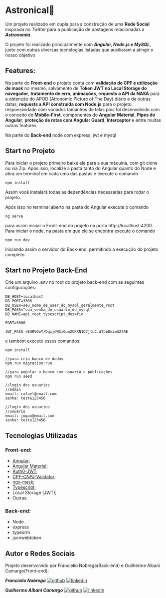 # Astronical🌌

Um projeto realizado em dupla para a construção de uma **Rede Social** inspirada no _Twitter_ para a publicação
de postagens relacionadas a **_Astronomia_**.

O projeto foi realizado principalmente com **_Angular, Node.js e MySQL_**, junto com outras diversas
tecnologias listadas que auxiliaram a atingir o nosso objetivo

## Features:

Na parte do **Front-end** o projeto conta com **validação de CPF e utilização de mask** no mesmo, salvamento de
**Token JWT no Local Storage do navegador**, **tratamento de erro**, **animações**, **requests a API da NASA** para a
obtenção do APOD (Atronomic Picture of The Day) diário e de outras datas, **requests a API construída com Node.js**
para o projeto, responsividade com variados tamanhos de telas pois foi desenvolvido com o conceito de **Mobile-First**,
componentes do **Angular Material**, **Pipes do Angular**, **proteção de rotas com Angular Guard**, **Interceptor** e entre muitas outras features.

Na parte do **Back-end** node com express, jwt e mysql

## Start no Projeto

Para iniciar o projeto primeiro baixe ele para a sua máquina, com git clone ou via Zip. Após isso, localize a pasta tanto
do Angular quanto do Node e abra um terminal em cada uma das pastas e execute o comando

```
npm install
```

Assim você instalará todas as dependências necessárias para rodar o projeto.

Após isso no terminal aberto na pasta do Angular execute o comando

```
ng serve
```

para assim iniciar o Front-end do projeto na porta http://localhost:4200. Para iniciar o node, na pasta em que ele
se encontra execute o comando

```
npm run dev
```

iniciando assim o servidor do Back-end, permitindo a execução do projeto completo.



## Start no Projeto Back-End
Crie um arquivo .env no root do projeto back-end com as seguintes configurações:
```
DB_HOST=localhost
DB_PORT=3306
DB_USER=seu_nome_de_user_do_mysql_geralmente_root
DB_PASS="sua_senha_do_usuário_do_mysql"
DB_NAME=api_rest_typescript_desafio

PORT=3000

JWT_PASS =EURVGeY/OqxjdW5iGum2CKRN1O7jtLC.dTpbQeiwA27AE
```
e também execute esses comandos:
```
npm install

//para cria banco de dados
npm run migration:run 

//para popular o banco com usuario e publicações
npm run seed
```
```
//login dos usuarios
//admin
email: rafael@email.com
senha: teste123456

//login dos usuarios
//usuario
email: jogao@email.com
senha: teste123456
```

## Tecnologias Utilizadas

### Front-end:

- [Angular](https://angular.io/);
- [Angular Material](https://material.angular.io/);
- [Auth0-JWT](https://www.npmjs.com/package/@auth0/angular-jwt);
- [CPF-CNPJ-Validator](https://www.npmjs.com/package/cpf-cnpj-validator);
- [ngx-mask](https://www.npmjs.com/package/ngx-mask);
- [Typescript](https://www.typescriptlang.org/);
- Local Storage (JWT);
- Outras.

### Back-end:

- Node 
- express
- typeorm
- jsonwebtoken

## Autor e Redes Sociais

Projeto desenvolvido por Francielio Nobrega(Back-end) e Guilherme Albani Camargo(Front-end):

**_Francielio Nobrega_**
[![github](https://img.shields.io/badge/GitHub-100000?style=for-the-badge&logo=github&logoColor=white)](https://github.com/cielio)
[![linkedin](https://img.shields.io/badge/linkedin-0A66C2?style=for-the-badge&logo=linkedin&logoColor=white)](https://www.linkedin.com/in/cielio/)

**_Guilherme Albani Camargo_**
[![github](https://img.shields.io/badge/GitHub-100000?style=for-the-badge&logo=github&logoColor=white)](https://github.com/GuiACamargo)
[![linkedin](https://img.shields.io/badge/linkedin-0A66C2?style=for-the-badge&logo=linkedin&logoColor=white)](https://www.linkedin.com/in/guilhermecamargodev/)
